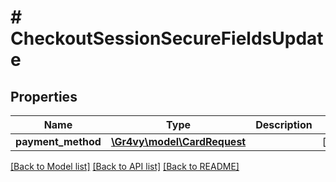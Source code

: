# # CheckoutSessionSecureFieldsUpdate

## Properties

Name | Type | Description | Notes
------------ | ------------- | ------------- | -------------
**payment_method** | [**\Gr4vy\model\CardRequest**](CardRequest.md) |  | [optional]

[[Back to Model list]](../../README.md#models) [[Back to API list]](../../README.md#endpoints) [[Back to README]](../../README.md)
